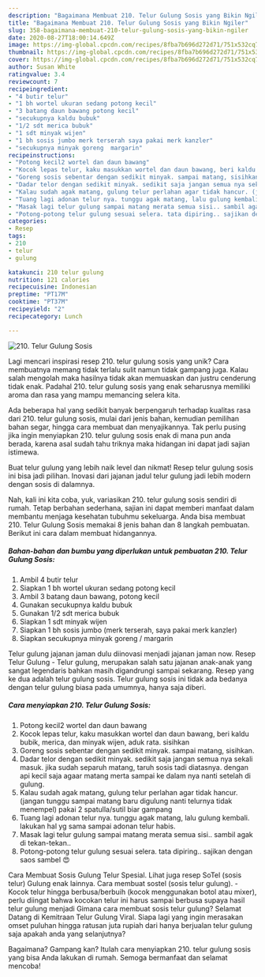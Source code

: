 ```yaml
---
description: "Bagaimana Membuat 210. Telur Gulung Sosis yang Bikin Ngiler"
title: "Bagaimana Membuat 210. Telur Gulung Sosis yang Bikin Ngiler"
slug: 358-bagaimana-membuat-210-telur-gulung-sosis-yang-bikin-ngiler
date: 2020-08-27T18:00:14.649Z
image: https://img-global.cpcdn.com/recipes/8fba7b696d272d71/751x532cq70/210-telur-gulung-sosis-foto-resep-utama.jpg
thumbnail: https://img-global.cpcdn.com/recipes/8fba7b696d272d71/751x532cq70/210-telur-gulung-sosis-foto-resep-utama.jpg
cover: https://img-global.cpcdn.com/recipes/8fba7b696d272d71/751x532cq70/210-telur-gulung-sosis-foto-resep-utama.jpg
author: Susan White
ratingvalue: 3.4
reviewcount: 7
recipeingredient:
- "4 butir telur"
- "1 bh wortel ukuran sedang potong kecil"
- "3 batang daun bawang potong kecil"
- "secukupnya kaldu bubuk"
- "1/2 sdt merica bubuk"
- "1 sdt minyak wijen"
- "1 bh sosis jumbo merk terserah saya pakai merk kanzler"
- "secukupnya minyak goreng  margarin"
recipeinstructions:
- "Potong kecil2 wortel dan daun bawang"
- "Kocok lepas telur, kaku masukkan wortel dan daun bawang, beri kaldu bubik, merica, dan minyak wijen, aduk rata. sisihkan"
- "Goreng sosis sebentar dengan sedikit minyak. sampai matang, sisihkan."
- "Dadar telor dengan sedikit minyak. sedikit saja jangan semua nya sekali masuk. jika sudah separuh matang, taruh sosis tadi diatasnya. dengan api kecil saja agaar matang merta sampai ke dalam nya nanti setelah di gulung."
- "Kalau sudah agak matang, gulung telur perlahan agar tidak hancur. (jangan tunggu sampai matang baru digulung nanti telurnya tidak menempel) pakai 2 spatulla/sutil biar gampang"
- "Tuang lagi adonan telur nya. tunggu agak matang, lalu gulung kembali. lakukan hal yg sama sampai adonan telur habis."
- "Masak lagi telur gulung sampai matang merata semua sisi.. sambil agak di tekan-tekan.."
- "Potong-potong telur gulung sesuai selera. tata dipiring.. sajikan dengan saos sambel 😍"
categories:
- Resep
tags:
- 210
- telur
- gulung

katakunci: 210 telur gulung 
nutrition: 121 calories
recipecuisine: Indonesian
preptime: "PT17M"
cooktime: "PT37M"
recipeyield: "2"
recipecategory: Lunch

---
```



![210. Telur Gulung Sosis](https://img-global.cpcdn.com/recipes/8fba7b696d272d71/751x532cq70/210-telur-gulung-sosis-foto-resep-utama.jpg)

Lagi mencari inspirasi resep 210. telur gulung sosis yang unik? Cara membuatnya memang tidak terlalu sulit namun tidak gampang juga. Kalau salah mengolah maka hasilnya tidak akan memuaskan dan justru cenderung tidak enak. Padahal 210. telur gulung sosis yang enak seharusnya memiliki aroma dan rasa yang mampu memancing selera kita.

Ada beberapa hal yang sedikit banyak berpengaruh terhadap kualitas rasa dari 210. telur gulung sosis, mulai dari jenis bahan, kemudian pemilihan bahan segar, hingga cara membuat dan menyajikannya. Tak perlu pusing jika ingin menyiapkan 210. telur gulung sosis enak di mana pun anda berada, karena asal sudah tahu triknya maka hidangan ini dapat jadi sajian istimewa.

Buat telur gulung yang lebih naik level dan nikmat! Resep telur gulung sosis ini bisa jadi pilihan. Inovasi dari jajanan jadul telur gulung jadi lebih modern dengan sosis di dalamnya.


Nah, kali ini kita coba, yuk, variasikan 210. telur gulung sosis sendiri di rumah. Tetap berbahan sederhana, sajian ini dapat memberi manfaat dalam membantu menjaga kesehatan tubuhmu sekeluarga. Anda bisa membuat 210. Telur Gulung Sosis memakai 8 jenis bahan dan 8 langkah pembuatan. Berikut ini cara dalam membuat hidangannya.

<!--inarticleads1-->

##### Bahan-bahan dan bumbu yang diperlukan untuk pembuatan 210. Telur Gulung Sosis:

1. Ambil 4 butir telur
1. Siapkan 1 bh wortel ukuran sedang potong kecil
1. Ambil 3 batang daun bawang, potong kecil
1. Gunakan secukupnya kaldu bubuk
1. Gunakan 1/2 sdt merica bubuk
1. Siapkan 1 sdt minyak wijen
1. Siapkan 1 bh sosis jumbo (merk terserah, saya pakai merk kanzler)
1. Siapkan secukupnya minyak goreng / margarin


Telur gulung jajanan jaman dulu diinovasi menjadi jajanan jaman now. Resep Telur Gulung - Telur gulung, merupakan salah satu jajanan anak-anak yang sangat legendaris bahkan masih digandrungi sampai sekarang. Resep yang ke dua adalah telur gulung sosis. Telur gulung sosis ini tidak ada bedanya dengan telur gulung biasa pada umumnya, hanya saja diberi. 

<!--inarticleads2-->

##### Cara menyiapkan 210. Telur Gulung Sosis:

1. Potong kecil2 wortel dan daun bawang
1. Kocok lepas telur, kaku masukkan wortel dan daun bawang, beri kaldu bubik, merica, dan minyak wijen, aduk rata. sisihkan
1. Goreng sosis sebentar dengan sedikit minyak. sampai matang, sisihkan.
1. Dadar telor dengan sedikit minyak. sedikit saja jangan semua nya sekali masuk. jika sudah separuh matang, taruh sosis tadi diatasnya. dengan api kecil saja agaar matang merta sampai ke dalam nya nanti setelah di gulung.
1. Kalau sudah agak matang, gulung telur perlahan agar tidak hancur. (jangan tunggu sampai matang baru digulung nanti telurnya tidak menempel) pakai 2 spatulla/sutil biar gampang
1. Tuang lagi adonan telur nya. tunggu agak matang, lalu gulung kembali. lakukan hal yg sama sampai adonan telur habis.
1. Masak lagi telur gulung sampai matang merata semua sisi.. sambil agak di tekan-tekan..
1. Potong-potong telur gulung sesuai selera. tata dipiring.. sajikan dengan saos sambel 😍


Cara Membuat Sosis Gulung Telur Spesial. Lihat juga resep SoTel (sosis telur) Gulung enak lainnya. Cara membuat sostel (sosis telur gulung). - Kocok telur hingga berbusa/berbuih (kocok menggunakan botol atau mixer), perlu diingat bahwa kocokan telur ini harus sampai berbusa supaya hasil telur gulung menjadi Gimana cara membuat sosis telur gulung? Selamat Datang di Kemitraan Telur Gulung Viral. Siapa lagi yang ingin merasakan omset puluhan hingga ratusan juta rupiah dari hanya berjualan telur gulung saja apakah anda yang selanjutnya? 

Bagaimana? Gampang kan? Itulah cara menyiapkan 210. telur gulung sosis yang bisa Anda lakukan di rumah. Semoga bermanfaat dan selamat mencoba!

